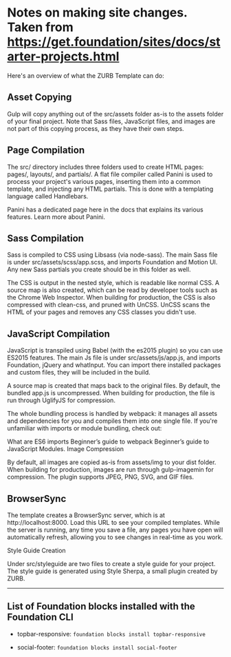 # Notes on making site changes. Taken from <https://get.foundation/sites/docs/starter-projects.html>

Here's an overview of what the ZURB Template can do:

## Asset Copying

Gulp will copy anything out of the src/assets folder as-is to the assets folder of your final project. Note that Sass files, JavaScript files, and images are not part of this copying process, as they have their own steps.

## Page Compilation

The src/ directory includes three folders used to create HTML pages: pages/, layouts/, and partials/. A flat file compiler called Panini is used to process your project's various pages, inserting them into a common template, and injecting any HTML partials. This is done with a templating language called Handlebars.

Panini has a dedicated page here in the docs that explains its various features. Learn more about Panini.

## Sass Compilation

Sass is compiled to CSS using Libsass (via node-sass). The main Sass file is under src/assets/scss/app.scss, and imports Foundation and Motion UI. Any new Sass partials you create should be in this folder as well.

The CSS is output in the nested style, which is readable like normal CSS. A source map is also created, which can be read by developer tools such as the Chrome Web Inspector. When building for production, the CSS is also compressed with clean-css, and pruned with UnCSS. UnCSS scans the HTML of your pages and removes any CSS classes you didn't use.

## JavaScript Compilation

JavaScript is transpiled using Babel (with the es2015 plugin) so you can use ES2015 features. The main Js file is under src/assets/js/app.js, and imports Foundation, jQuery and whatInput. You can import there installed packages and custom files, they will be included in the build.

A source map is created that maps back to the original files. By default, the bundled app.js is uncompressed. When building for production, the file is run through UglifyJS for compression.

The whole bundling process is handled by webpack: it manages all assets and dependencies for you and compiles them into one single file. If you're unfamiliar with imports or module bundling, check out:

What are ES6 imports
Beginner’s guide to webpack
Beginner’s guide to JavaScript Modules.
Image Compression

By default, all images are copied as-is from assets/img to your dist folder. When building for production, images are run through gulp-imagemin for compression. The plugin supports JPEG, PNG, SVG, and GIF files.

## BrowserSync

The template creates a BrowserSync server, which is at http://localhost:8000. Load this URL to see your compiled templates. While the server is running, any time you save a file, any pages you have open will automatically refresh, allowing you to see changes in real-time as you work.

Style Guide Creation

Under src/styleguide are two files to create a style guide for your project. The style guide is generated using Style Sherpa, a small plugin created by ZURB.

-----------------------------------

## List of Foundation blocks installed with the Foundation CLI

- topbar-responsive: `foundation blocks install topbar-responsive`

- social-footer: `foundation blocks install social-footer`

